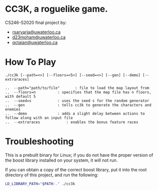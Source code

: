 # CC3K, a roguelike game.

CS246-S2020 final project by:
- rsarvaria@uwaterloo.ca
- d23moham@uwaterloo.ca
- qctaian@uwaterloo.ca

# How To Play

	./cc3k [--path=<>] [--floors=<5>] [--seed=<>] [--gen] [--demo] [--extraraces]

	..	--path="path/to/file"		: file to load the map layout from
	..	--floors=n			: specifies that the map file has n floors, with default 5
	.. 	--seed=s			: uses the seed s for the random generator
	..	--gen				: tells cc3k to generate the characters and enemies
	..	--demo				: adds a slight delay between actions to follow along with an input file
	..	--extraraces			: enables the bonus feature races
	
# Troubleshooting

This is a prebuilt binary for Linux; if you do not have the proper version of the boost library installed on your system, it will not run.

If you can obtain a copy of the correct boost library, put it into the root directory of this project, and run the following:

```bash
LD_LIBRARY_PATH="$PATH:." ./cc3k
```
